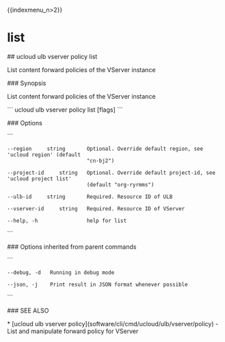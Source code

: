{{indexmenu_n>2}}

# list

\#\# ucloud ulb vserver policy list

List content forward policies of the VServer instance

\#\#\# Synopsis

List content forward policies of the VServer instance

\`\`\` ucloud ulb vserver policy list \[flags\] \`\`\`

\#\#\# Options

\`\`\`

``` 
--region     string       Optional. Override default region, see 'ucloud region' (default
                          "cn-bj2") 
```

``` 
--project-id     string   Optional. Override default project-id, see 'ucloud project list'
                          (default "org-ryrmms") 
```

``` 
--ulb-id     string       Required. Resource ID of ULB 
```

``` 
--vserver-id     string   Required. Resource ID of VServer 
```

``` 
--help, -h                help for list 
```

\`\`\`

\#\#\# Options inherited from parent commands

\`\`\`

``` 
--debug, -d   Running in debug mode 
```

``` 
--json, -j    Print result in JSON format whenever possible 
```

\`\`\`

\#\#\# SEE ALSO

\* \[ucloud ulb vserver
policy\](software/cli/cmd/ucloud/ulb/vserver/policy) - List and
manipulate forward policy for VServer
